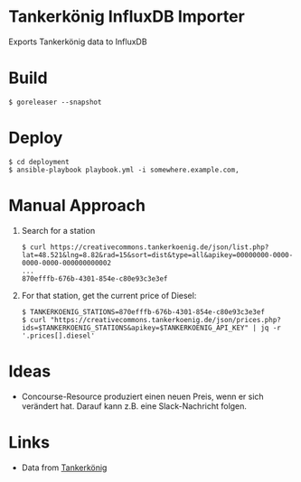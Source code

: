 # Tankerkönig InfluxDB Importer

Exports Tankerkönig data to InfluxDB

# Build

```command
$ goreleaser --snapshot
```

# Deploy

```command
$ cd deployment
$ ansible-playbook playbook.yml -i somewhere.example.com,
```

# Manual Approach

1. Search for a station

    ```command
    $ curl https://creativecommons.tankerkoenig.de/json/list.php?lat=48.521&lng=8.82&rad=15&sort=dist&type=all&apikey=00000000-0000-0000-0000-000000000002
    ...
    870efffb-676b-4301-854e-c80e93c3e3ef
    ```

1. For that station, get the current price of Diesel:

    ```command
    $ TANKERKOENIG_STATIONS=870efffb-676b-4301-854e-c80e93c3e3ef
    $ curl "https://creativecommons.tankerkoenig.de/json/prices.php?ids=$TANKERKOENIG_STATIONS&apikey=$TANKERKOENIG_API_KEY" | jq -r '.prices[].diesel'
    ```

# Ideas

* Concourse-Resource produziert einen neuen Preis, wenn er sich verändert hat. Darauf kann z.B. eine Slack-Nachricht folgen.

# Links

* Data from [Tankerkönig](https://creativecommons.tankerkoenig.de/)
